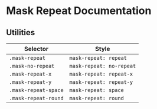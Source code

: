 # Mask Repeat Documentation

## Utilities

| Selector             | Style                    |
| -------------------- | ------------------------ |
| `.mask-repeat`       | `mask-repeat: repeat`    |
| `.mask-no-repeat`    | `mask-repeat: no-repeat` |
| `.mask-repeat-x`     | `mask-repeat: repeat-x`  |
| `.mask-repeat-y`     | `mask-repeat: repeat-y`  |
| `.mask-repeat-space` | `mask-repeat: space`     |
| `.mask-repeat-round` | `mask-repeat: round`     |
